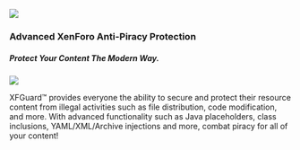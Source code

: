 ![](https://xfguard.com/images/xfguard-logo-final.png)
### Advanced XenForo Anti-Piracy Protection
##### Protect Your Content The Modern Way.

![](https://xfguard.com/splashscreen.png)
<p>
XFGuard&trade; provides everyone the ability to secure and protect their resource content from illegal activities such as file distribution, code modification, and more. With advanced functionality such as Java placeholders, class inclusions, YAML/XML/Archive injections and more, combat piracy for all of your content!
</p>
